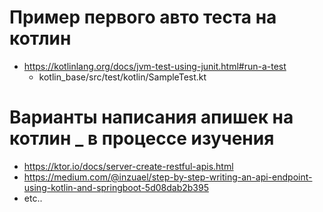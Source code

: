 # Пример первого авто теста на котлин
- https://kotlinlang.org/docs/jvm-test-using-junit.html#run-a-test
    - kotlin_base/src/test/kotlin/SampleTest.kt

# Варианты написания апишек на котлин _ в процессе изучения
- https://ktor.io/docs/server-create-restful-apis.html
- https://medium.com/@inzuael/step-by-step-writing-an-api-endpoint-using-kotlin-and-springboot-5d08dab2b395
- etc..